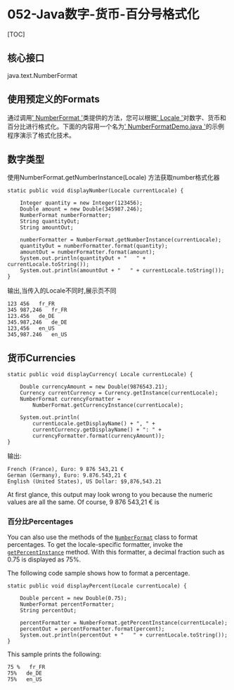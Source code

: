 # 052-Java数字-货币-百分号格式化

[TOC]

## 核心接口

java.text.NumberFormat

## 使用预定义的Formats

通过调用[' NumberFormat '](https://docs.oracle.com/javase/8/docs/api/java/text/NumberFormat.html)类提供的方法，您可以根据[' Locale '](https://docs.oracle.com/javase/8/docs/api/java/util/Locale.html)对数字、货币和百分比进行格式化。下面的内容用一个名为[' NumberFormatDemo.java '](https://docs.oracle.com/javase/tutorial/i18n/format/examples/NumberFormatDemo.java)的示例程序演示了格式化技术。

## 数字类型

使用NumberFormat.getNumberInstance(Locale) 方法获取number格式化器

```
static public void displayNumber(Locale currentLocale) {

    Integer quantity = new Integer(123456);
    Double amount = new Double(345987.246);
    NumberFormat numberFormatter;
    String quantityOut;
    String amountOut;

    numberFormatter = NumberFormat.getNumberInstance(currentLocale);
    quantityOut = numberFormatter.format(quantity);
    amountOut = numberFormatter.format(amount);
    System.out.println(quantityOut + "   " + currentLocale.toString());
    System.out.println(amountOut + "   " + currentLocale.toString());
}
```

输出,当传入的Locale不同时,展示页不同

```
123 456   fr_FR
345 987,246   fr_FR
123.456   de_DE
345.987,246   de_DE
123,456   en_US
345,987.246   en_US
```

## 货币Currencies

```
static public void displayCurrency( Locale currentLocale) {

    Double currencyAmount = new Double(9876543.21);
    Currency currentCurrency = Currency.getInstance(currentLocale);
    NumberFormat currencyFormatter = 
        NumberFormat.getCurrencyInstance(currentLocale);

    System.out.println(
        currentLocale.getDisplayName() + ", " +
        currentCurrency.getDisplayName() + ": " +
        currencyFormatter.format(currencyAmount));
}
```

输出:

```
French (France), Euro: 9 876 543,21 €
German (Germany), Euro: 9.876.543,21 €
English (United States), US Dollar: $9,876,543.21
```

At first glance, this output may look wrong to you because the numeric values are all the same. Of course, 9 876 543,21 € is 

### 百分比Percentages

You can also use the methods of the [`NumberFormat`](https://docs.oracle.com/javase/8/docs/api/java/text/NumberFormat.html) class to format percentages. To get the locale-specific formatter, invoke the [`getPercentInstance`](https://docs.oracle.com/javase/8/docs/api/java/text/NumberFormat.html#getPercentInstance-java.util.Locale-) method. With this formatter, a decimal fraction such as 0.75 is displayed as 75%.

The following code sample shows how to format a percentage.

```
static public void displayPercent(Locale currentLocale) {

    Double percent = new Double(0.75);
    NumberFormat percentFormatter;
    String percentOut;

    percentFormatter = NumberFormat.getPercentInstance(currentLocale);
    percentOut = percentFormatter.format(percent);
    System.out.println(percentOut + "   " + currentLocale.toString());
}
```

This sample prints the following:

```
75 %   fr_FR
75%   de_DE
75%   en_US
```